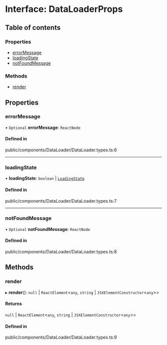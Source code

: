 # Interface: DataLoaderProps

## Table of contents

### Properties

- [errorMessage](../wiki/DataLoaderProps#errormessage)
- [loadingState](../wiki/DataLoaderProps#loadingstate)
- [notFoundMessage](../wiki/DataLoaderProps#notfoundmessage)

### Methods

- [render](../wiki/DataLoaderProps#render)

## Properties

### errorMessage

• `Optional` **errorMessage**: `ReactNode`

#### Defined in

public/components/DataLoader/DataLoader.types.ts:6

___

### loadingState

• **loadingState**: `boolean` \| [`LoadingState`](../wiki/LoadingState)

#### Defined in

public/components/DataLoader/DataLoader.types.ts:7

___

### notFoundMessage

• `Optional` **notFoundMessage**: `ReactNode`

#### Defined in

public/components/DataLoader/DataLoader.types.ts:8

## Methods

### render

▸ **render**(): ``null`` \| `ReactElement`<`any`, `string` \| `JSXElementConstructor`<`any`\>\>

#### Returns

``null`` \| `ReactElement`<`any`, `string` \| `JSXElementConstructor`<`any`\>\>

#### Defined in

public/components/DataLoader/DataLoader.types.ts:9
